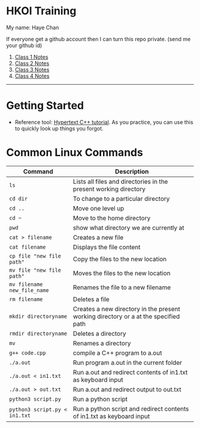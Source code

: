 # HKOI Training

My name: Haye Chan

If everyone get a github account then I can turn this repo private. (send me your github id)

1. [Class 1 Notes](class1.md)
2. [Class 2 Notes](class2/README.md)
3. [Class 3 Notes](class3/README.md)
4. [Class 4 Notes](class4/readme.md)

---

# Getting Started
- Reference tool: [Hypertext C++ tutorial](https://www.programiz.com/c-programming#tutorial). As you practice, you can use this to quickly look up things you forgot.

# Common Linux Commands
| Command | Description |
| ---------- | ----------
| `ls` | Lists all files and directories in the present working directory |
| `cd dir` | To change to a particular directory |
| `cd ..`	| Move one level up |
| `cd ~` | Move to the home directory |
| `pwd` | show what directory we are currently at |
| `cat > filename` | Creates a new file |
| `cat filename` | Displays the file content |
| `cp file "new file path"` | Copy the files to the new location |
| `mv file "new file path"` | Moves the files to the new location |
| `mv filename new_file_name` | Renames the file to a new filename |
| `rm filename` | Deletes a file |
| `mkdir directoryname` | Creates a new directory in the present working directory or a at the specified path |
| `rmdir directoryname` | Deletes a directory |
| `mv` | Renames a directory |
| `g++ code.cpp` |  compile a C++ program to a.out |
| `./a.out` | Run program a.out in the current folder |
| `./a.out < in1.txt` | Run a.out and redirect contents of in1.txt as keyboard input |
| `./a.out > out.txt` | Run a.out and redirect output to out.txt |
| `python3 script.py` | Run a python script |
| `python3 script.py < in1.txt` | Run a python script and redirect contents of in1.txt as keyboard input |
